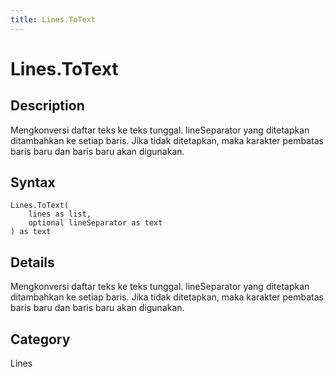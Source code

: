 ```yaml
---
title: Lines.ToText
---
```


# Lines.ToText


## Description

Mengkonversi daftar teks ke teks tunggal.  lineSeparator yang ditetapkan ditambahkan ke setiap baris.  Jika tidak ditetapkan, maka karakter pembatas baris baru dan baris baru akan digunakan.


## Syntax

```powerquery
Lines.ToText(
    lines as list,
    optional lineSeparator as text
) as text
```


## Details

Mengkonversi daftar teks ke teks tunggal.  lineSeparator yang ditetapkan ditambahkan ke setiap baris.  Jika tidak ditetapkan, maka karakter pembatas baris baru dan baris baru akan digunakan.



## Category
Lines
